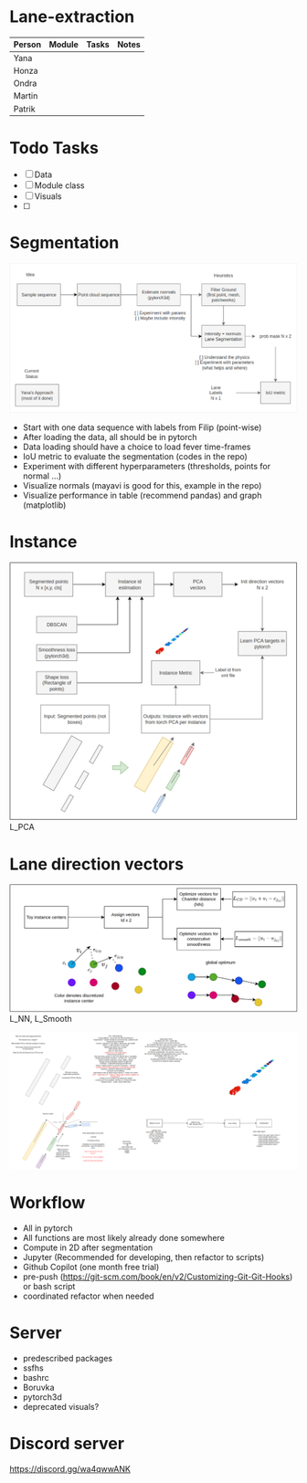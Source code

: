 # Lane-extraction


| Person | Module | Tasks | Notes | 
|--------|:------:|------:|------:|
| Yana   |        |       |       |
| Honza  |        |       |       |
| Ondra  |        |       |       |
| Martin |        |       |       |
| Patrik |        |       |       |

# Todo Tasks
- [ ] Data
- [ ] Module class
- [ ] Visuals
- [ ]

# Segmentation
![alt text](schemes/images/segmentation.png)

- Start with one data sequence with labels from Filip (point-wise)
- After loading the data, all should be in pytorch
- Data loading should have a choice to load fever time-frames
- IoU metric to evaluate the segmentation (codes in the repo)
- Experiment with different hyperparameters (thresholds, points for normal ...) 
- Visualize normals (mayavi is good for this, example in the repo)
- Visualize performance in table (recommend pandas) and graph (matplotlib)

# Instance
![alt text](schemes/images/instance.png)
L_PCA
# Lane direction vectors
![alt text](schemes/images/direction_vectors.png)
L_NN, L_Smooth

![alt text](schemes/images/lanes_method.png)

# Workflow
- All in pytorch
- All functions are most likely already done somewhere
- Compute in 2D after segmentation
- Jupyter (Recommended for developing, then refactor to scripts)
- Github Copilot (one month free trial)
- pre-push (https://git-scm.com/book/en/v2/Customizing-Git-Git-Hooks) or bash script
- coordinated refactor when needed

# Server
- predescribed packages
- ssfhs
- bashrc
- Boruvka
- pytorch3d
- deprecated visuals?
 



# Discord server
https://discord.gg/wa4qwwANK
